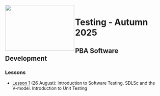 <img src="https://github.com/user-attachments/assets/30687bf2-ae01-4097-a112-48c9f7c7fa47" width="225" height="150" align="left" style="z-index: 999;">

# Testing - Autumn 2025
## PBA Software Development

### Lessons

- [Lesson 1](https://github.com/arturomorarioja-kea/SD_Testing_E25/blob/main/Lesson01/README.md) (26 August): Introduction to Software Testing. SDLSc and the V-model. Introduction to Unit Testing
